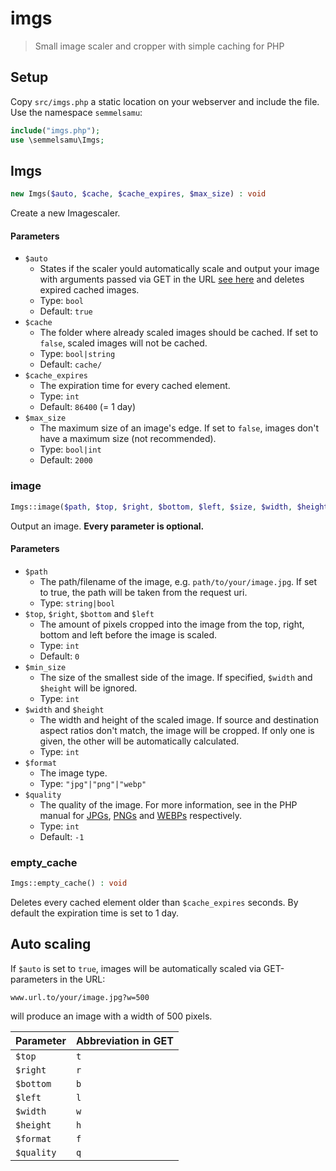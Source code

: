 # imgs

> Small image scaler and cropper with simple caching for PHP 

## Setup

Copy `src/imgs.php` a static location on your webserver and include the file. Use the namespace `semmelsamu`:
```php
include("imgs.php");
use \semmelsamu\Imgs;
```

## Imgs

```php
new Imgs($auto, $cache, $cache_expires, $max_size) : void
```

Create a new Imagescaler.

#### Parameters

- `$auto`
    - States if the scaler yould automatically scale and output your image with arguments passed via GET in the URL [see here](#auto-scaling) and deletes expired cached images.
    - Type: `bool`
    - Default: `true`
- `$cache`
    - The folder where already scaled images should be cached. If set to `false`, scaled images will not be cached.
    - Type: `bool|string`
    - Default: `cache/`
- `$cache_expires`
    - The expiration time for every cached element.
    - Type: `int`
    - Default: `86400` (= 1 day)
- `$max_size`
    - The maximum size of an image's edge. If set to `false`, images don't have a maximum size (not recommended).
    - Type: `bool|int`
    - Default: `2000`


### image

```php
Imgs::image($path, $top, $right, $bottom, $left, $size, $width, $height, $format, $quality) : bool
```

Output an image. **Every parameter is optional.**

#### Parameters

- `$path`
    - The path/filename of the image, e.g. `path/to/your/image.jpg`. If set to true, the path will be taken from the request uri.
    - Type: `string|bool`
- `$top`, `$right`, `$bottom` and `$left`
    - The amount of pixels cropped into the image from the top, right, bottom and left before the image is scaled.
    - Type: `int`
    - Default: `0`
- `$min_size`
    - The size of the smallest side of the image. If specified, `$width` and `$height` will be ignored.
    - Type: `int`
- `$width` and `$height`
    - The width and height of the scaled image. If source and destination aspect ratios don't match, the image will be cropped. If only one is given, the other will be automatically calculated.
    - Type: `int`
- `$format`
    - The image type.
    - Type: `"jpg"|"png"|"webp"`
- `$quality`
    - The quality of the image. For more information, see in the PHP manual for [JPGs](https://www.php.net/manual/en/function.imagejpeg.php), [PNGs](https://www.php.net/manual/en/function.imagepng.php) and [WEBPs](https://www.php.net/manual/en/function.imagewebp.php) respectively.
    - Type: `int`
    - Default: `-1`


### empty_cache

```php
Imgs::empty_cache() : void
```

Deletes every cached element older than `$cache_expires` seconds. By default the expiration time is set to 1 day.


## Auto scaling

If `$auto` is set to `true`, images will be automatically scaled via GET-parameters in the URL:

```
www.url.to/your/image.jpg?w=500
```

will produce an image with a width of 500 pixels.

|Parameter|Abbreviation in GET|
| --- | --- |
| `$top` | `t` |
| `$right` | `r` |
| `$bottom` | `b` |
| `$left` | `l` |
| `$width` | `w` |
| `$height` | `h` |
| `$format` | `f` |
| `$quality` | `q` |
